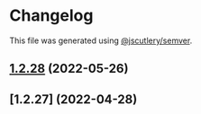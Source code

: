 # Changelog

This file was generated using [@jscutlery/semver](https://github.com/jscutlery/semver).

## [1.2.28](https://github.com/GlobalFishingWatch/frontend/compare/i18n-labels@1.2.27...i18n-labels@1.2.28) (2022-05-26)



## [1.2.27] (2022-04-28)
